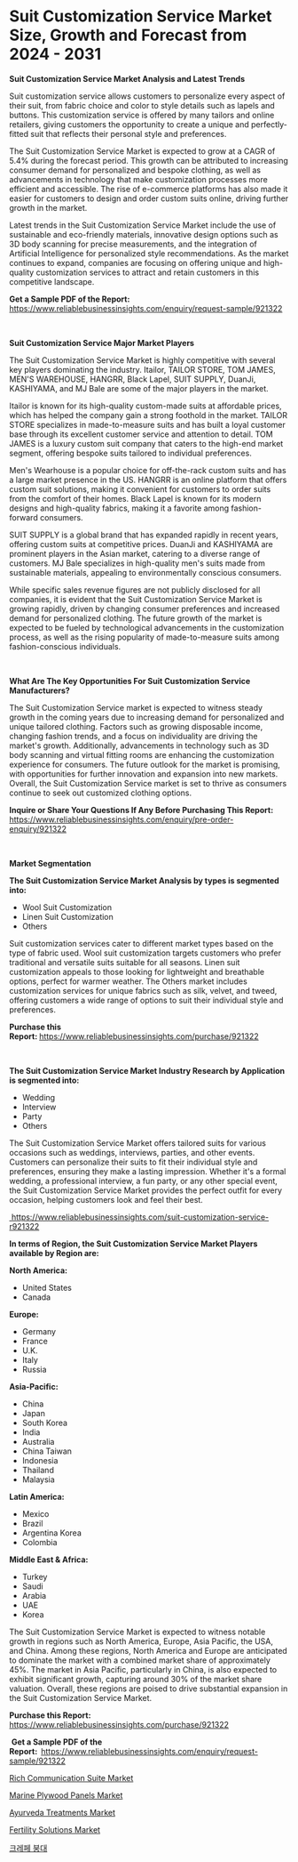 <p><h1>Suit Customization Service Market Size, Growth and Forecast from 2024 - 2031</h1></p><p><strong>Suit Customization Service Market Analysis and Latest Trends</strong></p>
<p><p>Suit customization service allows customers to personalize every aspect of their suit, from fabric choice and color to style details such as lapels and buttons. This customization service is offered by many tailors and online retailers, giving customers the opportunity to create a unique and perfectly-fitted suit that reflects their personal style and preferences.</p><p>The Suit Customization Service Market is expected to grow at a CAGR of 5.4% during the forecast period. This growth can be attributed to increasing consumer demand for personalized and bespoke clothing, as well as advancements in technology that make customization processes more efficient and accessible. The rise of e-commerce platforms has also made it easier for customers to design and order custom suits online, driving further growth in the market.</p><p>Latest trends in the Suit Customization Service Market include the use of sustainable and eco-friendly materials, innovative design options such as 3D body scanning for precise measurements, and the integration of Artificial Intelligence for personalized style recommendations. As the market continues to expand, companies are focusing on offering unique and high-quality customization services to attract and retain customers in this competitive landscape.</p></p>
<p><strong>Get a Sample PDF of the Report:&nbsp;</strong> <a href="https://www.reliablebusinessinsights.com/enquiry/request-sample/921322">https://www.reliablebusinessinsights.com/enquiry/request-sample/921322</a></p>
<p>&nbsp;</p>
<p><strong>Suit Customization Service Major Market Players</strong></p>
<p><p>The Suit Customization Service Market is highly competitive with several key players dominating the industry. Itailor, TAILOR STORE, TOM JAMES, MEN'S WAREHOUSE, HANGRR, Black Lapel, SUIT SUPPLY, DuanJi, KASHIYAMA, and MJ Bale are some of the major players in the market.</p><p>Itailor is known for its high-quality custom-made suits at affordable prices, which has helped the company gain a strong foothold in the market. TAILOR STORE specializes in made-to-measure suits and has built a loyal customer base through its excellent customer service and attention to detail. TOM JAMES is a luxury custom suit company that caters to the high-end market segment, offering bespoke suits tailored to individual preferences.</p><p>Men's Wearhouse is a popular choice for off-the-rack custom suits and has a large market presence in the US. HANGRR is an online platform that offers custom suit solutions, making it convenient for customers to order suits from the comfort of their homes. Black Lapel is known for its modern designs and high-quality fabrics, making it a favorite among fashion-forward consumers.</p><p>SUIT SUPPLY is a global brand that has expanded rapidly in recent years, offering custom suits at competitive prices. DuanJi and KASHIYAMA are prominent players in the Asian market, catering to a diverse range of customers. MJ Bale specializes in high-quality men's suits made from sustainable materials, appealing to environmentally conscious consumers.</p><p>While specific sales revenue figures are not publicly disclosed for all companies, it is evident that the Suit Customization Service Market is growing rapidly, driven by changing consumer preferences and increased demand for personalized clothing. The future growth of the market is expected to be fueled by technological advancements in the customization process, as well as the rising popularity of made-to-measure suits among fashion-conscious individuals.</p></p>
<p>&nbsp;</p>
<p><strong>What Are The Key Opportunities For Suit Customization Service Manufacturers?</strong></p>
<p><p>The Suit Customization Service market is expected to witness steady growth in the coming years due to increasing demand for personalized and unique tailored clothing. Factors such as growing disposable income, changing fashion trends, and a focus on individuality are driving the market's growth. Additionally, advancements in technology such as 3D body scanning and virtual fitting rooms are enhancing the customization experience for consumers. The future outlook for the market is promising, with opportunities for further innovation and expansion into new markets. Overall, the Suit Customization Service market is set to thrive as consumers continue to seek out customized clothing options.</p></p>
<p><strong>Inquire or Share Your Questions If Any Before Purchasing This Report:</strong> <a href="https://www.reliablebusinessinsights.com/enquiry/pre-order-enquiry/921322">https://www.reliablebusinessinsights.com/enquiry/pre-order-enquiry/921322</a></p>
<p>&nbsp;</p>
<p><strong>Market Segmentation</strong></p>
<p><strong>The Suit Customization Service Market Analysis by types is segmented into:</strong></p>
<p><ul><li>Wool Suit Customization</li><li>Linen Suit Customization</li><li>Others</li></ul></p>
<p><p>Suit customization services cater to different market types based on the type of fabric used. Wool suit customization targets customers who prefer traditional and versatile suits suitable for all seasons. Linen suit customization appeals to those looking for lightweight and breathable options, perfect for warmer weather. The Others market includes customization services for unique fabrics such as silk, velvet, and tweed, offering customers a wide range of options to suit their individual style and preferences.</p></p>
<p><strong>Purchase this Report:&nbsp;</strong><a href="https://www.reliablebusinessinsights.com/purchase/921322">https://www.reliablebusinessinsights.com/purchase/921322</a></p>
<p>&nbsp;</p>
<p><strong>The Suit Customization Service Market Industry Research by Application is segmented into:</strong></p>
<p><ul><li>Wedding</li><li>Interview</li><li>Party</li><li>Others</li></ul></p>
<p><p>The Suit Customization Service Market offers tailored suits for various occasions such as weddings, interviews, parties, and other events. Customers can personalize their suits to fit their individual style and preferences, ensuring they make a lasting impression. Whether it's a formal wedding, a professional interview, a fun party, or any other special event, the Suit Customization Service Market provides the perfect outfit for every occasion, helping customers look and feel their best.</p></p>
<p><a href="https://www.reliablebusinessinsights.com/suit-customization-service-r921322">&nbsp;https://www.reliablebusinessinsights.com/suit-customization-service-r921322</a></p>
<p><strong>In terms of Region, the Suit Customization Service Market Players available by Region are:</strong></p>
<p>
    <p> <strong> North America: </strong>
        <ul>
            <li>United States</li>
            <li>Canada</li>
        </ul>
        </p> 
    <p> <strong> Europe: </strong>
        <ul>
            <li>Germany</li>
            <li>France</li>
            <li>U.K.</li>
            <li>Italy</li>
            <li>Russia</li>
        </ul>
        </p> 
    <p> <strong> Asia-Pacific: </strong>
        <ul>
            <li>China</li>
            <li>Japan</li>
            <li>South Korea</li>
            <li>India</li>
            <li>Australia</li>
            <li>China Taiwan</li>
            <li>Indonesia</li>
            <li>Thailand</li>
            <li>Malaysia</li>
        </ul>
        </p> 
    <p> <strong> Latin America: </strong>
        <ul>
            <li>Mexico</li>
            <li>Brazil</li>
            <li>Argentina Korea</li>
            <li>Colombia</li>
        </ul>
        </p> 
    <p> <strong> Middle East & Africa: </strong>
        <ul>
            <li>Turkey</li>
            <li>Saudi</li>
            <li>Arabia</li>
            <li>UAE</li>
            <li>Korea</li>
        </ul>
    </p>
    </p>
<p><p>The Suit Customization Service Market is expected to witness notable growth in regions such as North America, Europe, Asia Pacific, the USA, and China. Among these regions, North America and Europe are anticipated to dominate the market with a combined market share of approximately 45%. The market in Asia Pacific, particularly in China, is also expected to exhibit significant growth, capturing around 30% of the market share valuation. Overall, these regions are poised to drive substantial expansion in the Suit Customization Service Market.</p></p>
<p><strong>Purchase this Report: </strong><a href="https://www.reliablebusinessinsights.com/purchase/921322">https://www.reliablebusinessinsights.com/purchase/921322</a></p>
<p>&nbsp;<strong>Get a Sample PDF of the Report:&nbsp;&nbsp;</strong><a href="https://www.reliablebusinessinsights.com/enquiry/request-sample/921322">https://www.reliablebusinessinsights.com/enquiry/request-sample/921322</a></p>
<p><strong></strong></p>
<p><p><a href="https://github.com/nusratjahan12006/Market-Research-Report-List-2/blob/main/rich-communication-suite-market.md">Rich Communication Suite Market</a></p><p><a href="https://medium.com/@rebecca.smith5467/marine-plywood-panels-market-size-is-growing-at-cagr-of-11-9-1edd9bd74a3b">Marine Plywood Panels Market</a></p><p><a href="https://github.com/BurtonGALEN/Market-Research-Report-List-1/blob/main/ayurveda-treatments-market.md">Ayurveda Treatments Market</a></p><p><a href="https://github.com/VincentButlerjXXf/Market-Research-Report-List-1/blob/main/fertility-solutions-market.md">Fertility Solutions Market</a></p><p><a href="https://medium.com/@mujgankortalih/%ED%81%AC%EB%A0%88%EC%9D%B4%ED%94%84-%EB%B0%98%EC%B0%BD%EA%B3%A0-%EC%8B%9C%EC%9E%A5-%EA%B7%9C%EB%AA%A8-%EC%8B%9C%EC%9E%A5-%EC%84%B8%EB%B6%84%ED%99%94-%EC%8B%9C%EC%9E%A5-%EB%8F%99%ED%96%A5-%EB%B0%8F-%EC%84%B1%EC%9E%A5-%EB%B6%84%EC%84%9D-%EC%98%88%EC%B8%A1-2031%EB%85%84%EA%B9%8C%EC%A7%80-5c53295b8b42">크레페 붕대</a></p></p>